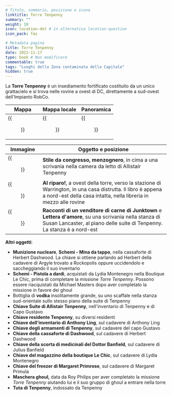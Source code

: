 ```yaml
---
# Titolo, sommario, posizione e icona
linktitle: Torre Tenpenny
summary: ""
weight: 10
icon: location-dot # in alternativa location-question
icon_pack: fas

# Metadata pagina
title: Torre Tenpenny
date: 2022-11-17
type: book # Non modificare
commentable: true
tags: "Luoghi della Zona contaminata della Capitale"
hidden: true
---
```



<div class="fo3">


La **Torre Tenpenny** è un insediamento fortificato costituito da un unico grattacielo e si trova nelle rovine a ovest di DC, direttamente a sud-ovest dell'Impianto RobCo.

| Mappa                                      | Mappa locale                                     | Panoramica                                    |
| ------------------------------------------ | ------------------------------------------------ | --------------------------------------------- |
| {{<figure src="fo3/Tenpenny_Tower_loc.webp">}} | {{<figure src="fo3/Tenpenny_Tower_lobby_loc.webp">}} | {{<figure src="fo3/FO3_Tenpenny_overview.webp">}} |

| Immagine                                                        | Oggetto e posizione                                                                                                                                                                         |
| --------------------------------------------------------------- | ------------------------------------------------------------------------------------------------------------------------------------------------------------------------------------------- |
| {{<figure src="fo3/FO3_LCS_Tenpenny.webp">}}                        | **Stile da congresso, menzognero**, in cima a una scrivania nella camera da letto di Allistair Tenpenny                                                                                     |
| {{<figure src="fo3/Duck_and_Cover!_Warrington_ruined_house.webp">}} | **Al riparo!**, a ovest della torre, verso la stazione di Warrington, in una casa  distrutta. Il libro è appena a nord-est della casa intatta, nella libreria in mezzo alle rovine          |
| {{<figure src="fo3/Love_letter_Millicent.webp">}}                   | **Racconti di un venditore di carne di Junktown** e **Lettera d'amore**, su una scrivania nella stanza di Susan Lancaster, al piano delle suite di Tenpenny. La stanza è a nord-est |

**Altri oggetti**:
- **Munizione nucleare**, **Schemi - Mina da tappo**, nella cassaforte di Herbert Dashwood. La chiave si ottiene parlando ad Herbert della cadavere di Argyle trovato a Rockopolis oppure uccidendolo e saccheggiando il suo inventario
- **Schemi - Pistola a dardi**, acquistati da Lydia Montenegro nella Boutique Le Chic, prima di completare la missione *Torre Tenpenny*. Possono essere riacquistati da Michael Masters dopo aver completato la missione in favore dei ghoul
- Bottiglia di **vodka** insolitamente grande, su uno scaffale nella stanza sud-orientale sullo stesso piano della suite di Tenpenny
- **Chiave Suite di Allistair Tenpenny**, nell'inventario di Tenpenny e di Capo Gustavo
- **Chiave residente Tenpenny**, su diversi residenti
- **Chiave dell'inventario di Anthony Ling**, sul cadavere di Anthony Ling
- **Chiave degli armamenti di Tenpenny**, sul cadavere del capo Gustavo
- **Chiave della cassaforte di Dashwood**, sul cadavere di Herbert Dashwood
- **Chiave della scorta di medicinali del Dottor Banfield**, sul cadavere di Julius Banfield
- **Chiave del magazzino della boutique Le Chic**, sul cadavere di Lydia Montenegro
- **Chiave del freezer di Margaret Primrose**, sul cadavere di Margaret Primula
- **Maschera ghoul,** data da Roy Philips per aver completato la missione *Torre Tenpenny* aiutando lui e il suo gruppo di ghoul a entrare nella torre
- **Tuta di Tenpenny**, indossato da Tenpenny

</div>